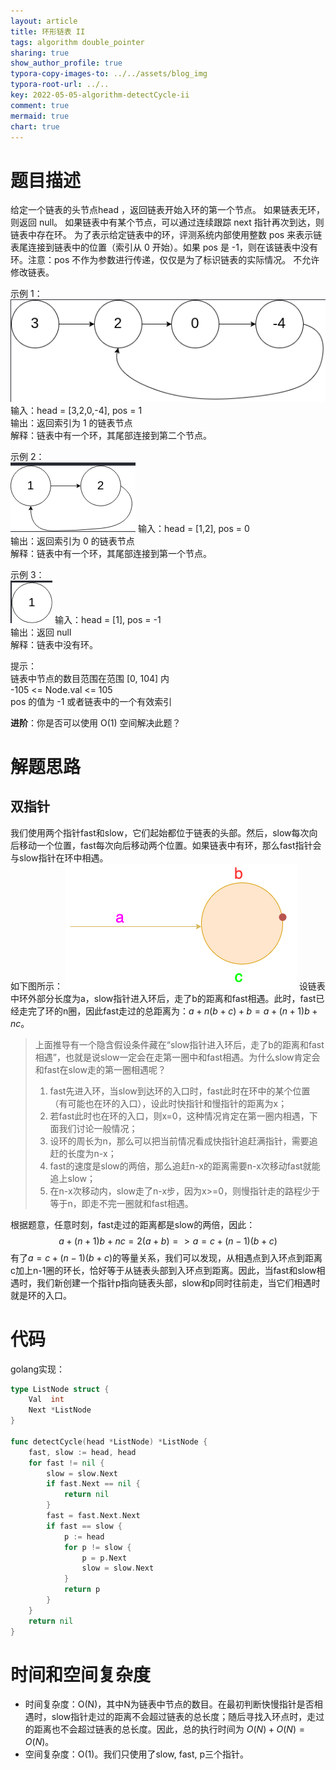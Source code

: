 ```yaml
---
layout: article
title: 环形链表 II
tags: algorithm double_pointer
sharing: true
show_author_profile: true
typora-copy-images-to: ../../assets/blog_img
typora-root-url: ../..
key: 2022-05-05-algorithm-detectCycle-ii
comment: true
mermaid: true
chart: true
---
```


# 题目描述

给定一个链表的头节点head ，返回链表开始入环的第一个节点。 如果链表无环，则返回 null。
如果链表中有某个节点，可以通过连续跟踪 next 指针再次到达，则链表中存在环。 为了表示给定链表中的环，评测系统内部使用整数 pos 来表示链表尾连接到链表中的位置（索引从 0 开始）。如果 pos 是 -1，则在该链表中没有环。注意：pos 不作为参数进行传递，仅仅是为了标识链表的实际情况。
不允许修改链表。

示例 1：  
![detectCycle_1](/assets/blog_img/detectCycle_1.png)
输入：head = [3,2,0,-4], pos = 1  
输出：返回索引为 1 的链表节点  
解释：链表中有一个环，其尾部连接到第二个节点。  


示例 2：  
![detectCycle_2](/assets/blog_img/detectCycle_2.png)
输入：head = [1,2], pos = 0  
输出：返回索引为 0 的链表节点  
解释：链表中有一个环，其尾部连接到第一个节点。  


示例 3：  
![detectCycle_3](/assets/blog_img/detectCycle_3.png)
输入：head = [1], pos = -1  
输出：返回 null  
解释：链表中没有环。  
 

提示：  
链表中节点的数目范围在范围 [0, 104] 内  
-105 <= Node.val <= 105  
pos 的值为 -1 或者链表中的一个有效索引  

**进阶**：你是否可以使用 O(1) 空间解决此题？

# 解题思路

## 双指针

我们使用两个指针fast和slow，它们起始都位于链表的头部。然后，slow每次向后移动一个位置，fast每次向后移动两个位置。如果链表中有环，那么fast指针会与slow指针在环中相遇。  
如下图所示：
![detectCycle](../../assets/blog_img/detectCycle.png)
设链表中环外部分长度为a，slow指针进入环后，走了b的距离和fast相遇。此时，fast已经走完了环的n圈，因此fast走过的总距离为：$a+n(b+c)+b=a+(n+1)b+nc$。
> 上面推导有一个隐含假设条件藏在“slow指针进入环后，走了b的距离和fast相遇”，也就是说slow一定会在走第一圈中和fast相遇。为什么slow肯定会和fast在slow走的第一圈相遇呢？
> 1. fast先进入环，当slow到达环的入口时，fast此时在环中的某个位置（有可能也在环的入口），设此时快指针和慢指针的距离为x；
> 2. 若fast此时也在环的入口，则x=0，这种情况肯定在第一圈内相遇，下面我们讨论一般情况；
> 3. 设环的周长为n，那么可以把当前情况看成快指针追赶满指针，需要追赶的长度为n-x；
> 4. fast的速度是slow的两倍，那么追赶n-x的距离需要n-x次移动fast就能追上slow；
> 5. 在n-x次移动内，slow走了n-x步，因为x>=0，则慢指针走的路程少于等于n，即走不完一圈就和fast相遇。

根据题意，任意时刻，fast走过的距离都是slow的两倍，因此：
$$a+(n+1)b+nc=2(a+b) => a=c+(n-1)(b+c)$$
有了$a=c+(n-1)(b+c)$的等量关系，我们可以发现，从相遇点到入环点到距离c加上n-1圈的环长，恰好等于从链表头部到入环点到距离。因此，当fast和slow相遇时，我们新创建一个指针p指向链表头部，slow和p同时往前走，当它们相遇时就是环的入口。

# 代码

golang实现：
```go
type ListNode struct {
	Val  int
	Next *ListNode
}

func detectCycle(head *ListNode) *ListNode {
	fast, slow := head, head
	for fast != nil {
		slow = slow.Next
		if fast.Next == nil {
			return nil
		}
		fast = fast.Next.Next
		if fast == slow {
			p := head
			for p != slow {
				p = p.Next
				slow = slow.Next
			}
			return p
		}
	}
	return nil
}
```

# 时间和空间复杂度

- 时间复杂度：O(N)，其中N为链表中节点的数目。在最初判断快慢指针是否相遇时，slow指针走过的距离不会超过链表的总长度；随后寻找入环点时，走过的距离也不会超过链表的总长度。因此，总的执行时间为 $O(N)+O(N)=O(N)$。
- 空间复杂度：O(1)。我们只使用了slow, fast, p三个指针。

